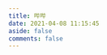 ```yaml
---
title: 哔哔
date: 2021-04-08 11:15:45
aside: false
comments: false
---
```


<div id='speak'></speak>
<script type="text/javascript" src="https://cdn.jsdelivr.net/npm/ispeak-bber/ispeak-bber.min.js" charset="utf-8" ></script>
<script>
ispeakBber
    .init({
      el: '#speak', // 容器选择器
      name: 'alon', // 显示的昵称
      envId: 'hexo-7ga4d1288683994e', // 环境id
      region: 'ap-shanghai', // 腾讯云地址，默认为上海
      limit: 10, // 每次加载的条数，默认为5
      avatar: '/img/namikaze_minato_4.jpeg',
      fromColor:'rgb(245, 150, 170)', // 下方标签背景颜色 默认 rgb(245, 150, 170)
      loadingImg: 'https://7.dusays.com/2021/03/04/d2d5e983e2961.gif', // 自定义loading的图片，示例值为默认值
      dbName:'talks' // 数据的名称，默认talks，避免有人的命名不是这个，所以加入此配置字段。
    })
    .then(function() {
      // 哔哔加载完成后的回调函数，你可以写你自己的功能
      console.log('哔哔 加载完成')
    })
</script>
